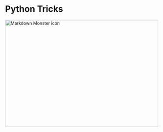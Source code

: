 # Python Tricks


<img src="https://www.inspiredpython.com/favicon.svg"
     alt="Markdown Monster icon"
     style="float: left; margin-right: 10px;" height=350 width=500 />
